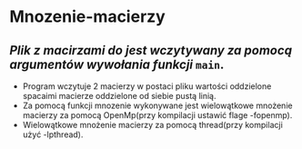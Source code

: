 # Mnozenie-macierzy
## _Plik z macirzami do jest wczytywany za pomocą argumentów wywołania funkcji_ `main`.
- Program wczytuje 2 macierzy w postaci pliku wartości oddzielone spacaimi macierze oddzielone od siebie pustą linią.
- Za pomocą funkcji mnozenie wykonywane jest wielowątkowe mnożenie macierzy za pomocą OpenMp(przy kompilacji ustawić flage -fopenmp).
- Wielowątkowe mnożenie macierzy za pomocą thread(przy kompilacji użyć -lpthread).
